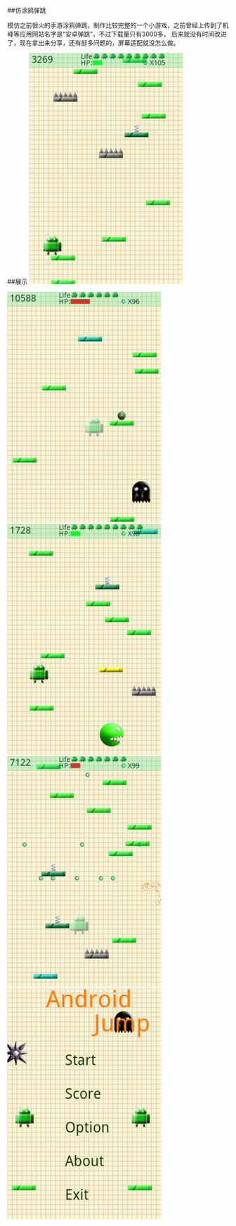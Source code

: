 ##仿涂鸦弹跳

模仿之前很火的手游涂鸦弹跳，制作比较完整的一个小游戏，之前曾经上传到了机峰等应用网站名字是“安卓弹跳”，不过下载量只有3000多，
后来就没有时间改进了，现在拿出来分享，还有挺多问题的，屏幕适配就没怎么做。


##展示
<img src="./screenshots/1.png" width="350"/>

<img src="./screenshots/2.png" width="350"/>

<img src="./screenshots/3.png" width="350"/>

<img src="./screenshots/4.png" width="350"/>

<img src="./screenshots/5.png" width="350"/>

